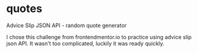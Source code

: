 # quotes
Advice Slip JSON API - random quote generator

I chose this challenge from frontendmentor.io to practice using advice slip json API. It wasn't too complicated, luckily it was ready quickly.

